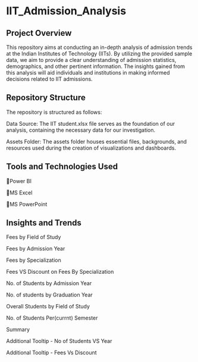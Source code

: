 # IIT_Admission_Analysis

## Project Overview
This repository aims at conducting an in-depth analysis of admission trends at the Indian Institutes of Technology (IITs). By utilizing the provided sample data, we aim to provide a clear understanding of admission statistics, demographics, and other pertinent information. The insights gained from this analysis will aid individuals and institutions in making informed decisions related to IIT admissions.

## Repository Structure
The repository is structured as follows:

Data Source: The IIT student.xlsx file serves as the foundation of our analysis, containing the necessary data for our investigation.

Assets Folder: The assets folder houses essential files, backgrounds, and resources used during the creation of visualizations and dashboards.

## Tools and Technologies Used

📌Power BI

📌MS Excel

📌MS PowerPoint

## Insights and Trends

Fees by Field of Study

Fees by Admission Year

Fees by Specialization

Fees VS Discount on Fees By Specialization

No. of Students by Admission Year

No. of students by Graduation Year

Overall Students by Field of Study

No. of Students Per(currnt) Semester

Summary 

Additional Tooltip - No of Students VS Year

Additional Tooltip - Fees Vs Discount
